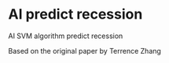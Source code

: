 # AI predict recession
AI SVM algorithm predict recession

Based on the original paper by Terrence Zhang
